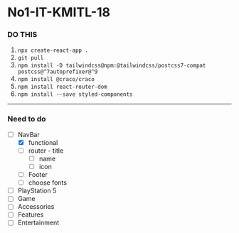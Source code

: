 # No1-IT-KMITL-18

### DO THIS

1. `npx create-react-app .` 
2. `git pull`
3. `npm install -D tailwindcss@npm:@tailwindcss/postcss7-compat postcss@^7autoprefixer@^9`
4. `npm install @craco/craco`
5. `npm install react-router-dom`
6. `npm install --save styled-components`

---
### Need to do
- [ ] NavBar
    - [x] functional
    - [ ] router - title
        - [ ] name
        - [ ] icon
    - [ ] Footer
    - [ ] choose fonts
- [ ] PlayStation 5
- [ ] Game
- [ ] Accessories
- [ ] Features
- [ ] Entertainment
